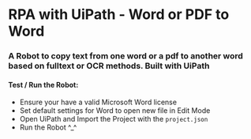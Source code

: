 # RPA with UiPath - Word or PDF to Word
### A Robot to copy text from one word or a pdf to another word based on fulltext or OCR methods. Built with UiPath

#### Test / Run the Robot:
- Ensure your have a valid Microsoft Word license 
- Set default settings for Word to open new file in Edit Mode
- Open UiPath and Import the Project with the ``` project.json ``` 
- Run the Robot ^_^
